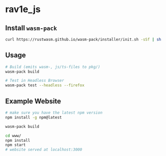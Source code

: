 # rav1e_js

## Install `wasm-pack`

```bash
curl https://rustwasm.github.io/wasm-pack/installer/init.sh -sSf | sh
```

## Usage

```bash
# Build (emits wasm-, js/ts-files to pkg/)
wasm-pack build

# Test in Headless Browser
wasm-pack test --headless --firefox
```

## Example Website
```bash
# make sure you have the latest npm version
npm install -g npm@latest

wasm-pack build

cd www/
npm install
npm start
# website served at localhost:3000
```
